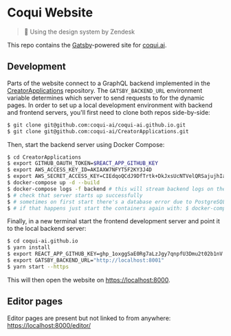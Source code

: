 # Coqui Website

> :frog: Using the design system by Zendesk

This repo contains the [Gatsby](https://www.gatsbyjs.org/)-powered site for
[coqui.ai](https://coqui.ai/).

## Development

Parts of the website connect to a GraphQL backend implemented in the
[CreatorApplications](https://github.com/coqui-ai/CreatorApplications) repository. The `GATSBY_BACKEND_URL` environment
variable determines which server to send requests to for the dynamic pages. In order to set up a local development
environment with backend and frontend servers, you'll first need to clone both repos side-by-side:

```bash
$ git clone git@github.com:coqui-ai/coqui-ai.github.io.git
$ git clone git@github.com:coqui-ai/CreatorApplications.git
```

Then, start the backend server using Docker Compose:

```bash
$ cd CreatorApplications
$ export GITHUB_OAUTH_TOKEN=$REACT_APP_GITHUB_KEY
$ export AWS_ACCESS_KEY_ID=AKIAXW7NFYT5F2KY3J4D
$ export AWS_SECRET_ACCESS_KEY=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
$ docker-compose up -d --build
$ docker-compose logs -f backend # this will stream backend logs on the terminal
$ # check that server starts up successfully
$ # sometimes on first start there's a database error due to PostgreSQL not being ready yet
$ # if that happens just start the containers again with: $ docker-compose up -d --build
```

Finally, in a new terminal start the frontend development server and point it to the local backend server:

```bash
$ cd coqui-ai.github.io
$ yarn install
$ export REACT_APP_GITHUB_KEY=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
$ export GATSBY_BACKEND_URL="http://localhost:8001"
$ yarn start --https
```

This will then open the website on [https://localhost:8000](https://localhost:8000).

## Editor pages

Editor pages are present but not linked to from anywhere: [https://localhost:8000/editor/](https://localhost:8000/editor/)
